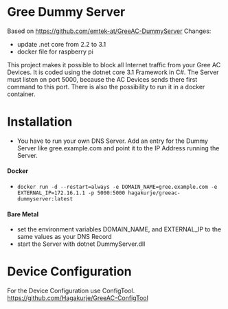# Gree Dummy Server
Based on https://github.com/emtek-at/GreeAC-DummyServer
Changes:
* update .net core from 2.2 to 3.1
* docker file for raspberry pi

This project makes it possible to block all Internet traffic from your Gree AC Devices. 
It is coded using the dotnet core 3.1 Framework in C#. The Server must listen on port 5000, because the AC Devices sends there first command to this port.
There is also the possibility to run it in a docker container.

# Installation
* You have to run your own DNS Server. Add an entry for the Dummy Server like gree.example.com and point it to the IP Address running the Server.
#### Docker
* `docker run -d --restart=always -e DOMAIN_NAME=gree.example.com -e EXTERNAL_IP=172.16.1.1 -p 5000:5000 hagakurje/greeac-dummyserver:latest`
#### Bare Metal
* set the environment variables DOMAIN_NAME, and EXTERNAL_IP to the same values as your DNS Record
* start the Server with dotnet DummyServer.dll

# Device Configuration
For the Device Configuration use ConfigTool. https://github.com/Hagakurje/GreeAC-ConfigTool
